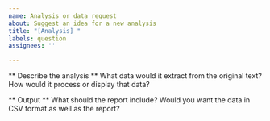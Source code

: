 ```yaml
---
name: Analysis or data request
about: Suggest an idea for a new analysis
title: "[Analysis] "
labels: question
assignees: ''

---
```


** Describe the analysis **
What data would it extract from the original text? How would it process or display that data?


** Output **
What should the report include? Would you want the data in CSV format as well as the report?
